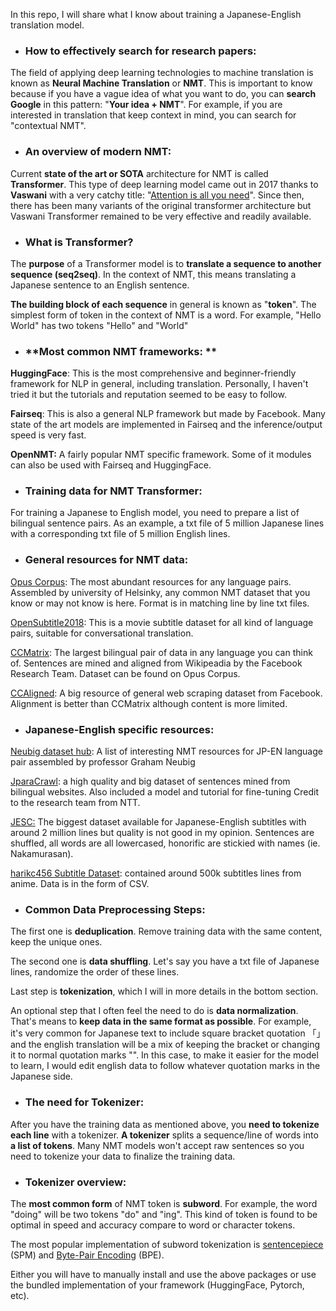 In this repo, I will share what I know about training a Japanese-English translation model.

- ### **How to effectively search for research papers:**

The field of applying deep learning technologies to machine translation is known as **Neural Machine Translation** or **NMT**. This is important to know because if you have a vague idea of what you want to do, you can **search Google** in this pattern: "**Your idea + NMT**". For example, if you are interested in translation that keep context in mind, you can search for "contextual NMT". 

- ### **An overview of modern NMT:**

Current **state of the art or SOTA** architecture for NMT is called **Transformer**. This type of deep learning model came out in 2017 thanks to **Vaswani** with a very catchy title: "[Attention is all you need](https://arxiv.org/abs/1706.03762 "Attention is all you need")". Since then, there has been many variants of the original transformer architecture but Vaswani Transformer remained to be very effective and readily available.

- ### **What is Transformer?**

The **purpose** of a Transformer model is to **translate a sequence to another sequence (seq2seq)**. In the context of NMT, this means translating a Japanese sentence to an English sentence.

**The building block of each sequence** in general is known as "**token**". The simplest form of token in the context of NMT is a word. For example, "Hello World" has two tokens "Hello" and "World"

- ### **Most common NMT frameworks: **

**HuggingFace**: This is the most comprehensive and beginner-friendly framework for NLP in general, including translation. Personally, I haven't tried it but the tutorials and reputation seemed to be easy to follow. 

**Fairseq**: This is also a general NLP framework but made by Facebook. Many state of the art models are implemented in Fairseq and the inference/output speed is very fast. 

**OpenNMT:** A fairly popular NMT specific framework. Some of it modules can also be used with Fairseq and HuggingFace.

- ### **Training data for NMT Transformer:**

For training a Japanese to English model, you need to prepare a list of bilingual sentence pairs. As an example, a txt file of 5 million Japanese lines with a corresponding txt file of 5 million English lines.

- ### **General resources for NMT data:**

[Opus Corpus](https://opus.nlpl.eu/index.php "Opus Corpus"): The most abundant resources for any language pairs. Assembled by university of Helsinky, any common NMT dataset that you know or may not know is here. Format is in matching line by line txt files.

[OpenSubtitle2018](https://opus.nlpl.eu/OpenSubtitles-v2018.php "OpenSubtitle2018"): This is a movie subtitle dataset for all kind of language pairs, suitable for conversational translation.

[CCMatrix](https://opus.nlpl.eu/CCMatrix.php "CCMatrix"): The largest bilingual pair of data in any language you can think of. Sentences are mined and aligned from Wikipeadia by the Facebook Research Team. Dataset can be found on Opus Corpus.

[CCAligned](https://opus.nlpl.eu/CCAligned.php "CCAligned"): A big resource of general web scraping dataset from Facebook. Alignment is better than CCMatrix although content is more limited.

- ### **Japanese-English specific resources:**

[Neubig dataset hub](http://www.phontron.com/japanese-translation-data.php "Neubig dataset hub"):  A list of interesting NMT resources for JP-EN language pair assembled by professor Graham Neubig

[JparaCrawl](http://www.kecl.ntt.co.jp/icl/lirg/jparacrawl/ "JparaCrawl"): a high quality and big dataset of sentences mined from bilingual websites. Also included a model and tutorial for fine-tuning  Credit to the research team from NTT.

[JESC:](https://nlp.stanford.edu/projects/jesc/ "JESC:") The biggest dataset available for Japanese-English subtitles with around 2 million lines but quality is not good in my opinion. Sentences are shuffled, all words are all lowercased, honorific are stickied with names (ie. Nakamurasan). 

[harikc456 Subtitle Dataset](https://github.com/harikc456/anime-subs-mapping "harikc456 Subtitle Dataset"): contained around 500k subtitles lines from anime. Data is in the form of CSV. 

- ### **Common Data Preprocessing Steps:**

The first one is **deduplication**. Remove training data with the same content, keep the unique ones.

The second one is **data shuffling**. Let's say you have a txt file of Japanese lines, randomize the order of these lines. 

Last step is **tokenization**, which I will in more details in the bottom section.

An optional step that I often feel the need to do is **data normalization**. That's means to **keep data in the same format as possible**. For example, it's very common for Japanese text to include square bracket quotation 「」and the english translation will be a mix of keeping the bracket or changing it to normal quotation marks "". In this case, to make it easier for the model to learn, I would edit english data to follow whatever quotation marks in the Japanese side.

- ### **The need for Tokenizer:**

After you have the training data as mentioned above, you **need to tokenize each line** with a tokenizer. **A tokenizer** splits a sequence/line of words into **a list of tokens**. Many NMT models won't accept raw sentences so you need to tokenize your data to finalize the training data. 

- ### **Tokenizer overview:**

The **most common form** of NMT token is **subword**. For example, the word "doing" will be two tokens "do" and "ing". This kind of token is found to be optimal in speed and accuracy compare to word or character tokens. 

The most popular implementation of subword tokenization is [sentencepiece](https://github.com/google/sentencepiece "sentencepiece") (SPM) and [Byte-Pair Encoding](https://github.com/rsennrich/subword-nmt "Byte-Pair Encoding") (BPE). 

Either you will have to manually install and use the above packages or use the bundled implementation of your framework (HuggingFace, Pytorch, etc).

















